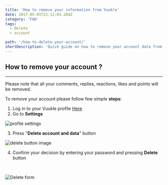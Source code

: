 ```yaml
---
title: 'How to remove your information from Vuukle'
date: 2017-05-01T22:12:03.284Z
category: 'FAQ'
tags:
  - Delete
  - account

path: '/how-to-delete-your-account/'
shortDescription: 'Quick guide on how to remove your account data from Vuukle'
---
```


## How to remove your account ?

---

Please note that all your comments, replies, reactions, likes and points will be removed.

To remove your account please follow few simple **steps**:

1. Log in to your Vuukle profile [Here](https://vuukle.com/user)
2. Go to **Settings**

![profile settings](/img-1.png)

3. Press "**Delete account and data**" button

![delete button image](/img-2.png)

4. Confirm your decision by entering your password and pressing **Delete** button

   ​

![Delete form](/img-3.png)
